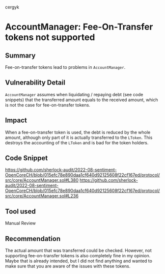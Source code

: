 cergyk
# AccountManager: Fee-On-Transfer tokens not supported

## Summary
Fee-on-transfer tokens lead to problems in `AccountManager`.

## Vulnerability Detail
`AccountManager` assumes when liquidating / repaying debt (see code snippets) that the transferred amount equals to the received amount, which is not the case for fee-on-transfer tokens.

## Impact
When a fee-on-transfer token is used, the debt is reduced by the whole amount, although only part of it is actually transferred to the `LToken`. This destroys the accounting of the `LToken` and is bad for the token holders.

## Code Snippet
https://github.com/sherlock-audit/2022-08-sentiment-OpenCoreCH/blob/015efc78e890daa1cf640d92125608f22cf167ed/protocol/src/core/AccountManager.sol#L380
https://github.com/sherlock-audit/2022-08-sentiment-OpenCoreCH/blob/015efc78e890daa1cf640d92125608f22cf167ed/protocol/src/core/AccountManager.sol#L236

## Tool used

Manual Review

## Recommendation
The actual amount that was transferred could be checked. However, not supporting fee-on-transfer tokens is also completely fine in my opinion. Maybe that is already intended, but I did not find anything and wanted to make sure that you are aware of the issues with these tokens.